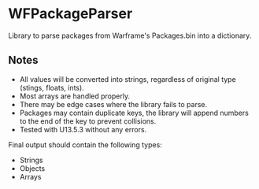WFPackageParser
===============

Library to parse packages from Warframe's Packages.bin into a dictionary.

Notes
-----

* All values will be converted into strings, regardless of original type (stings, floats, ints).
* Most arrays are handled properly.
* There may be edge cases where the library fails to parse.
* Packages may contain duplicate keys, the library will append numbers to the end of the key to prevent collisions.
* Tested with U13.5.3 without any errors.

Final output should contain the following types:
* Strings
* Objects
* Arrays
